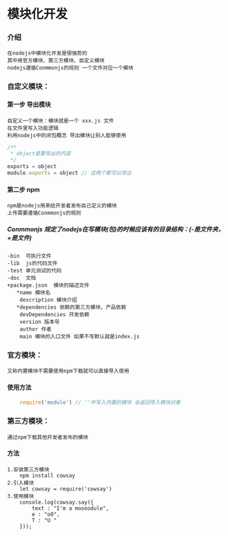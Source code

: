 # 模块化开发
### 介绍
    在nodejs中模块化开发是很强势的
    其中用官方模块、第三方模块、自定义模块
    nodejs遵循Conmmonjs的规则 一个文件对应一个模块
### 自定义模块：

#### 第一步 导出模块
    自定义一个模块：模块就是一个 xxx.js 文件
    在文件里写入功能逻辑
    利用nodejs中的闭包概念 导出模块让别人能够使用

```js
/**
 * object是要导出的内容
 */
exports = object
module.exports = object // 这两个都可以导出
```
#### 第二步 npm
    npm是nodejs用来给开发者发布自己定义的模块
    上传需要遵循Conmmonjs的规则
##### Conmmonjs 规定了nodejs在写模块(包)的时候应该有的目录结构：(-是文件夹，+是文件)
    -bin  可执行文件
    -lib  js的代码文件
    -test 单元测试的代码
    -doc  文档
    +package.json  模块的描述文件
       *name 模块名
        description 模块介绍
       *dependencies 依赖的第三方模块，产品依赖
        devDependencies 开发依赖
        version 版本号
        author 作者
        main 模块的入口文件 如果不写默认就是index.js

### 官方模块：
    又称内置模块不需要使用npm下载就可以直接导入使用
#### 使用方法
```js
    require('module') // ''中写入内置的模块 会返回导入模块对象
```
### 第三方模块：
    通过npm下载其他开发者发布的模块
#### 方法
    1.安装第三方模块
        npm install cowsay
    2.引入模块
        let cowsay = require('cowsay')
    3.使用模块
        console.log(cowsay.say({
            text : "I'm a moooodule",
            e : "oO",
            T : "U "
        }));